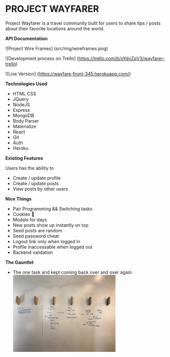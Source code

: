 # PROJECT WAYFARER

Project Wayfarer is a travel community built for users to share tips / posts about their favorite locations around the world.

**API Documentation**

![Project Wire Frames] (src/img/wireframes.png)

![Development process on Trello] (https://trello.com/b/oYdvZqV3/wayfarer-trello)

![Live Version] (https://wayfare-front-345.herokuapp.com/)

**Technologies Used**

- HTML CSS
- JQuery
- NodeJS
- Express
- MongoDB
- Body Parser
- Materialize
- React
- Git
- Auth
- Heroku

**Existing Features**

Users has the ability to
- Create / update profile
- Create / update posts
- View posts by other users

**Nice Things**

- Pair Programming && Switching tasks
- Cookies 🍪
- Modals for days
- New posts show up instantly on top
- Seed posts are random
- Seed password cheat
- Logout link only when logged in
- Profile inaccessable when logged out
- Backend validation

**The Gauntlet**
- The one task and kept coming back over and over again
![Master this](src/img/gauntlet.jpg)
